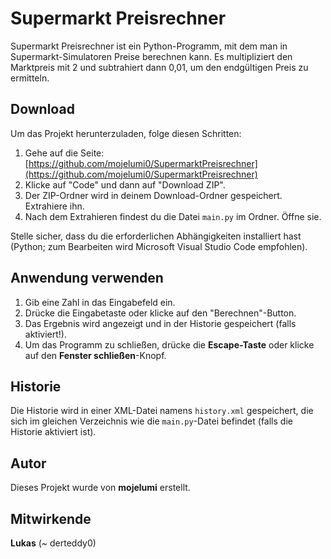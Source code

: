 # Supermarkt Preisrechner

Supermarkt Preisrechner ist ein Python-Programm, mit dem man in Supermarkt-Simulatoren Preise berechnen kann. Es multipliziert den Marktpreis mit 2 und subtrahiert dann 0,01, um den endgültigen Preis zu ermitteln.

## Download

Um das Projekt herunterzuladen, folge diesen Schritten:

1. Gehe auf die Seite: [https://github.com/mojelumi0/SupermarktPreisrechner](https://github.com/mojelumi0/SupermarktPreisrechner)
2. Klicke auf "Code" und dann auf "Download ZIP".
3. Der ZIP-Ordner wird in deinem Download-Ordner gespeichert. Extrahiere ihn.
4. Nach dem Extrahieren findest du die Datei `main.py` im Ordner. Öffne sie.

Stelle sicher, dass du die erforderlichen Abhängigkeiten installiert hast (Python; zum Bearbeiten wird Microsoft Visual Studio Code empfohlen).

## Anwendung verwenden

1. Gib eine Zahl in das Eingabefeld ein.
2. Drücke die Eingabetaste oder klicke auf den "Berechnen"-Button.
3. Das Ergebnis wird angezeigt und in der Historie gespeichert (falls aktiviert!).
4. Um das Programm zu schließen, drücke die **Escape-Taste** oder klicke auf den **Fenster schließen**-Knopf.

## Historie

Die Historie wird in einer XML-Datei namens `history.xml` gespeichert, die sich im gleichen Verzeichnis wie die `main.py`-Datei befindet (falls die Historie aktiviert ist).

## Autor

Dieses Projekt wurde von **mojelumi** erstellt.

## Mitwirkende

**Lukas** (~ derteddy0)
